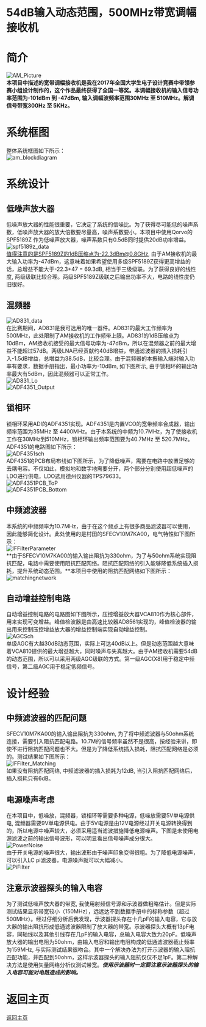 # 54dB输入动态范围，500MHz带宽调幅接收机

# 简介 
![AM_Picture](img/AM_Picture.jpg)   
**本项目中描述的宽带调幅接收机是我在2017年全国大学生电子设计竞赛中带领参赛小组设计制作的，这个作品最终获得了全国一等奖。本调幅接收机的输入信号功率范围为-101dBm 到 -47dBm, 输入调幅波频率范围30MHz 至 510MHz。解调信号带宽300Hz 至 5KHz。**   

# 系统框图
整体系统框图如下所示：      
![am_blockdiagram](img/am_blockdiagram.jpg)  

# 系统设计
## 低噪声放大器
低噪声放大器的性能很重要，它决定了系统的信噪比。为了获得尽可能低的噪声系数，低噪声放大器的放大倍数要尽量高，噪声系数要小。本项目中使用Qorvo的 SPF5189Z 作为低噪声放大器，噪声系数只有0.5dB同时提供20dB功率增益。   
![spf5189z_data](img/spf5189z_data.jpg)  
值得注意的是SPF5189Z的1dB压缩点为-22.3dBm@0.8GHz, 由于AM接收机的最大输入功率为-47dBm，这意味着如果希望使用多级SPF5189Z获得更高增益的话，总增益不能大于-22.3+47 = 69.3dB, 相当于三级级联。为了获得良好的线性度, 两级级联比较合理。两级SPF5189Z级联之后输出功率不大，电路的线性度仍旧很好。   

## 混频器
![AD831_data](img/AD831_data.jpg)  
在比赛期间，AD831是我可选用的唯一器件。AD831的最大工作频率为500MHz，此处限制了AM接收机的工作频带上限。AD831的1dB压缩点为10dBm，AM接收机接受的最大信号功率为-47dBm，所以在混频器之前的最大增益不能超过57dB。两级LNA已经贡献约40dB增益，带通滤波器的插入损耗引入-1.5dB增益，总增益为38.5dB，比较合理。由于混频器的本振输入端对输入功率有要求，数据手册指出，最小功率为-10dBm, 如下图所示, 由于锁相环的输出功率最大有5dBm，因此混频器可以正常工作。   
![AD831_Lo](img/AD831_Lo.jpg)  
![ADF4351_Output](img/ADF4351_Output.jpg)  

## 锁相环   
锁相环采用ADI的ADF4351实现。ADF4351是内置VCO的宽带频率合成器，输出频率范围为35MHz 至 4400MHz。由于本系统的中频为10.7MHz，为了使接收机工作在30MHz到510MHz，锁相环输出频率范围要为40.7MHz 至 520.7MHz。      
ADF4351的电路图如下所示：   
![ADF4351sch](img/ADF4351sch.jpg)   
ADF4351的PCB布局布线如下图所示，为了降低噪声，需要在电路中放置足够的去耦电容。不仅如此，模拟地和数字地需要分开，两个部分分别使用超低噪声的LDO进行供电，LDO选用德州仪器的TPS79633。      
![ADF4351PCB_ToP](img/ADF4351PCB_ToP.jpg)  
![ADF4351PCB_Bottom](img/ADF4351PCB_Bottom.jpg)  

## 中频滤波器
本系统的中频频率为10.7MHz，由于在这个频点上有很多商品滤波器可以使用，因此能够简化设计。此处使用的是村田的SFECV10M7KA00，电气特性如下图所示：   
![IFFilterParameter](img/IFFilterParameter.jpg)  
**由于SFECV10M7KA00的输入输出阻抗为330ohm，为了与50ohm系统实现阻抗匹配，电路中需要使用阻抗匹配网络。阻抗匹配网络的引入能够降低系统插入损耗，提升系统动态范围。**本项目中使用的阻抗匹配网络如下图所示：   
![matchingnetwork](img/matchingnetwork.jpg)  

## 自动增益控制电路
自动增益控制电路的电路图如下图所示，压控增益放大器VCA810作为核心部件，用来实现可变增益。峰值检波器是由高速比较器AD8561实现的，峰值检波器的输出用来控制压控增益放大器的增益控制端实现自动增益控制。      
![AGCSch](img/AGCSch.jpg)  
单级AGC有大越30dB动态范围，实际上可达40dB以上。但是动态范围越大意味着VCA810提供的最大增益越大，同时噪声与失真越大。由于AM接收机需要54dB的动态范围，所以可以采用两级AGC级联的方式。第一级AGC(X8)用于稳定中频信号，第二级AGC用于稳定低频信号。   

# 设计经验
## 中频滤波器的匹配问题
SFECV10M7KA00的输入输出阻抗为330ohm, 为了将中频滤波器与50ohm系统连接，需要引入阻抗匹配电路。10.7M的信号频率虽然不是很高，按经验来讲，即使不进行阻抗匹配问题也不大。但是为了降低系统插入损耗，阻抗匹配网络是必须的。测试结果如下图所示：   
![IFFilter_Matching](img/IFFilter_Matching.png)  
如果没有阻抗匹配网络, 中频滤波器的插入损耗为12dB, 当引入阻抗匹配网络后，插入损耗只有6dB。   

## 电源噪声考虑
在本项目中，低噪放，混频器，锁相环等需要多种电源，低噪放需要5V单电源供电, 混频器需要9V单电源供电。由于5V电源是由12V电源经过开关电源转换得到的，所以电源中噪声较大，必须采用适当滤波措施降低电源噪声。下图是未使用电源滤波之前的输出信号波形，可以明显看出信号噪声成分很大。     
![PowerNoise](img/PowerNoise.jpg)  
由于开关电源的噪声很大，输出波形由于噪声印象变得很粗。为了降低电源噪声，可以引入LC pi滤波器，电源噪声就可以大幅减小。      
![PiFilter](img/PiFilter.png)  

## 注意示波器探头的输入电容
为了测试低噪声放大器的带宽, 我使用射频信号源和示波器做粗略估计。但是实际测试结果显示带宽较小（150MHz），远远达不到数据手册中的标称参数（超过500MHz）。经过仔细分析后我发现，示波器探头存在十几pF的输入电容，它与放大器的输出阻抗形成低通滤波器限制了放大器的带宽。示波器探头大概有13pF电容，同轴线以及其他引线存在几pF的输入电容，总输入电容大致为20pF。低噪声放大器的输出电阻为50ohm，由输入电容和输出电阻构成的低通滤波器截止频率为159MHz, 与实际测试结果很吻合。其中一个解决办法为打开示波器的输入阻抗匹配功能，并匹配到50ohm，这样示波器探头的输入阻抗仅仅不足1pF。第二种解决方法是使用矢量网络分析仪测试带宽。***使用示波器时一定要注意示波器探头的输入电容可能对电路造成的影响。***   

# 返回主页
[返回主页](https://yannanzhang512.github.io/YannanZhang/pages/index_cn.html)

